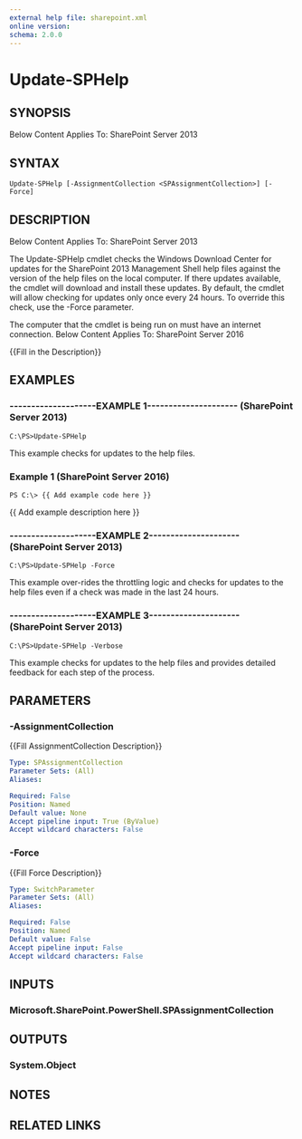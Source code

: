 ```yaml
---
external help file: sharepoint.xml
online version: 
schema: 2.0.0
---
```


# Update-SPHelp

## SYNOPSIS
Below Content Applies To: SharePoint Server 2013

## SYNTAX

```
Update-SPHelp [-AssignmentCollection <SPAssignmentCollection>] [-Force]
```

## DESCRIPTION
Below Content Applies To: SharePoint Server 2013

The Update-SPHelp cmdlet checks the Windows Download Center for updates for the SharePoint 2013 Management Shell help files against the version of the help files on the local computer.
If there updates available, the cmdlet will download and install these updates.
By default, the cmdlet will allow checking for updates only once every 24 hours.
To override this check, use the -Force parameter.

The computer that the cmdlet is being run on must have an internet connection.
Below Content Applies To: SharePoint Server 2016

{{Fill in the Description}}

## EXAMPLES

### --------------------EXAMPLE 1--------------------- (SharePoint Server 2013)
```
C:\PS>Update-SPHelp
```

This example checks for updates to the help files.

### Example 1 (SharePoint Server 2016)
```
PS C:\> {{ Add example code here }}
```

{{ Add example description here }}

### --------------------EXAMPLE 2--------------------- (SharePoint Server 2013)
```
C:\PS>Update-SPHelp -Force
```

This example over-rides the throttling logic and checks for updates to the help files even if a check was made in the last 24 hours.

### --------------------EXAMPLE 3--------------------- (SharePoint Server 2013)
```
C:\PS>Update-SPHelp -Verbose
```

This example checks for updates to the help files and provides detailed feedback for each step of the process.

## PARAMETERS

### -AssignmentCollection
{{Fill AssignmentCollection Description}}

```yaml
Type: SPAssignmentCollection
Parameter Sets: (All)
Aliases: 

Required: False
Position: Named
Default value: None
Accept pipeline input: True (ByValue)
Accept wildcard characters: False
```

### -Force
{{Fill Force Description}}

```yaml
Type: SwitchParameter
Parameter Sets: (All)
Aliases: 

Required: False
Position: Named
Default value: False
Accept pipeline input: False
Accept wildcard characters: False
```

## INPUTS

### Microsoft.SharePoint.PowerShell.SPAssignmentCollection

## OUTPUTS

### System.Object

## NOTES

## RELATED LINKS

